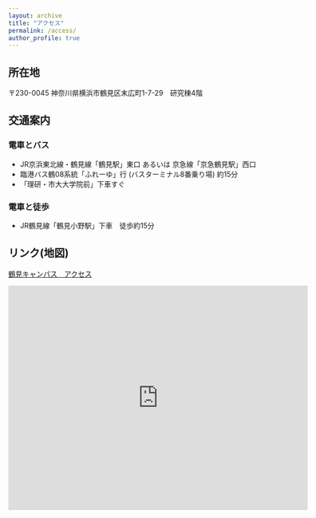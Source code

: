 ```yaml
---
layout: archive
title: "アクセス"
permalink: /access/
author_profile: true
---
```


## 所在地
〒230-0045
神奈川県横浜市鶴見区末広町1-7-29　研究棟4階


## 交通案内
### 電車とバス
- JR京浜東北線・鶴見線「鶴見駅」東口 あるいは 京急線「京急鶴見駅」西口
- 臨港バス鶴08系統「ふれーゆ」行 (バスターミナル8番乗り場) 約15分
- 「理研・市大大学院前」下車すぐ

### 電車と徒歩
- JR鶴見線「鶴見小野駅」下車　徒歩約15分

## リンク(地図)

[鶴見キャンパス　アクセス](http://www.tsurumi.yokohama-cu.ac.jp/access/index.html)

<iframe src="https://www.google.com/maps/embed?pb=!1m18!1m12!1m3!1d3248.628407978922!2d139.68157921574024!3d35.488736680239626!2m3!1f0!2f0!3f0!3m2!1i1024!2i768!4f13.1!3m3!1m2!1s0x60185df319fee103%3A0x4a3d5a642607909e!2z5qiq5rWc5biC56uL5aSn5a2m6ba06KaL44Kt44Oj44Oz44OR44K5!5e0!3m2!1sja!2sjp!4v1671012018497!5m2!1sja!2sjp" width="600" height="450" style="border:0;" allowfullscreen="" loading="lazy" referrerpolicy="no-referrer-when-downgrade"></iframe>